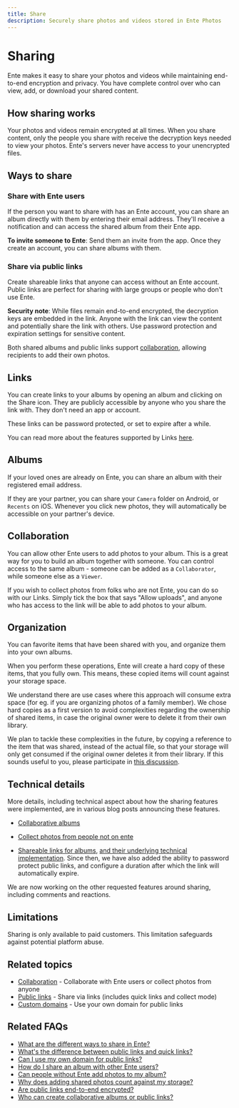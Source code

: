 ```yaml
---
title: Share
description: Securely share photos and videos stored in Ente Photos
---
```


# Sharing

Ente makes it easy to share your photos and videos while maintaining end-to-end encryption and privacy. You have complete control over who can view, add, or download your shared content.

## How sharing works

Your photos and videos remain encrypted at all times. When you share content, only the people you share with receive the decryption keys needed to view your photos. Ente's servers never have access to your unencrypted files.

## Ways to share

### Share with Ente users

If the person you want to share with has an Ente account, you can share an album directly with them by entering their email address. They'll receive a notification and can access the shared album from their Ente app.

**To invite someone to Ente**: Send them an invite from the app. Once they create an account, you can share albums with them.

### Share via public links

Create shareable links that anyone can access without an Ente account. Public links are perfect for sharing with large groups or people who don't use Ente.

**Security note**: While files remain end-to-end encrypted, the decryption keys are embedded in the link. Anyone with the link can view the content and potentially share the link with others. Use password protection and expiration settings for sensitive content.

Both shared albums and public links support [collaboration](/photos/features/sharing-and-collaboration/collaboration), allowing recipients to add their own photos.

## Links

You can create links to your albums by opening an album and clicking on the
Share icon. They are publicly accessible by anyone who you share the link with.
They don't need an app or account.

These links can be password protected, or set to expire after a while.

You can read more about the features supported by Links
[here](https://ente.io/blog/powerful-links/).

## Albums

If your loved ones are already on Ente, you can share an album with their
registered email address.

If they are your partner, you can share your `Camera` folder on Android, or
`Recents` on iOS. Whenever you click new photos, they will automatically be
accessible on your partner's device.

## Collaboration

You can allow other Ente users to add photos to your album. This is a great way
for you to build an album together with someone. You can control access to the
same album - someone can be added as a `Collaborator`, while someone else as a
`Viewer`.

If you wish to collect photos from folks who are not Ente, you can do so with
our Links. Simply tick the box that says "Allow uploads", and anyone who has
access to the link will be able to add photos to your album.

## Organization

You can favorite items that have been shared with you, and organize them into
your own albums.

When you perform these operations, Ente will create a hard copy of these items,
that you fully own. This means, these copied items will count against your
storage space.

We understand there are use cases where this approach will consume extra space
(for eg. if you are organizing photos of a family member). We chose hard copies
as a first version to avoid complexities regarding the ownership of shared
items, in case the original owner were to delete it from their own library.

We plan to tackle these complexities in the future, by copying a reference to
the item that was shared, instead of the actual file, so that your storage will
only get consumed if the original owner deletes it from their library. If this
sounds useful to you, please participate in
[this discussion](https://github.com/ente-io/ente/discussions/790).

## Technical details

More details, including technical aspect about how the sharing features were
implemented, are in various blog posts announcing these features.

- [Collaborative albums](https://ente.io/blog/collaborative-albums)

- [Collect photos from people not on ente](https://ente.io/blog/collect-photos)

- [Shareable links for albums](https://ente.io/blog/shareable-links),
  [and their underlying technical implementation](https://ente.io/blog/building-shareable-links).
  Since then, we have also added the ability to password protect public links,
  and configure a duration after which the link will automatically expire.

We are now working on the other requested features around sharing, including
comments and reactions.

## Limitations

Sharing is only available to paid customers. This limitation safeguards against
potential platform abuse.

## Related topics

- [Collaboration](/photos/features/sharing-and-collaboration/collaboration) - Collaborate with Ente users or collect photos from anyone
- [Public links](/photos/features/sharing-and-collaboration/public-links) - Share via links (includes quick links and collect mode)
- [Custom domains](/photos/features/sharing-and-collaboration/custom-domains/) - Use your own domain for public links

## Related FAQs

- [What are the different ways to share in Ente?](/photos/faq/sharing-and-collaboration#sharing-methods)
- [What's the difference between public links and quick links?](/photos/faq/sharing-and-collaboration#link-types)
- [Can I use my own domain for public links?](/photos/faq/sharing-and-collaboration#custom-domains)
- [How do I share an album with other Ente users?](/photos/faq/sharing-and-collaboration#share-with-users)
- [Can people without Ente add photos to my album?](/photos/faq/sharing-and-collaboration#collect-without-account)
- [Why does adding shared photos count against my storage?](/photos/faq/sharing-and-collaboration#add-shared-photos)
- [Are public links end-to-end encrypted?](/photos/faq/sharing-and-collaboration#public-link-encryption)
- [Who can create collaborative albums or public links?](/photos/faq/sharing-and-collaboration#who-can-share)
